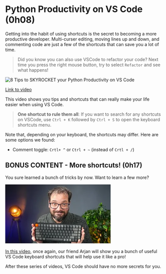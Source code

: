 # Python Productivity on VS Code (0h08)

Getting into the habit of using shortcuts is the secret to becoming a more productive developer. Multi-curser editing, moving lines up and down, and commenting code are just a few of the shortcuts that can save you a lot of time.

> Did you know you can also use VSCode to refactor your code? Next time you press the right mouse button, try to select `Refactor` and see what happens!

![8 Tips to SKYROCKET your Python Productivity on VS Code](../images/10b7c07302d9be872cb991d9c1784df7bf45bbb770db80925415605cf49129b4.png)  

[Link to video](https://youtu.be/slHzJh6pGo8)

This video shows you tips and shortcuts that can really make your life easier when using VS Code.

> **One shortcut to rule them all**: If you want to search for any shortcuts on VSCode, use `Ctrl + K` followed by `Ctrl + S` to open the keyboard shortcuts menu.

Note that, depending on your keyboard, the shortcuts may differ. Here are some options we found:

- Comment toggle: `Crtl+ ^` or `Ctrl + ~` (instead of `Crtl + /`)

## BONUS CONTENT - More shortcuts! (0h17)

You sure learned a bunch of tricks by now. Want to learn a few more?

[![30 VSCode Keyboard Shortcuts You NEED to Know](../images/7e14212a10f18175238ee3e16b54f85b54126843a0d2c21fee8fdce149257282.png)](https://youtu.be/dI34jrEtmB0)

[In this video](https://youtu.be/dI34jrEtmB0), once again, our friend Arjan will show you a bunch of useful VS Code keyboard shortcuts that will help use it like a pro!

After these series of videos, VS Code should have no more secrets for you.